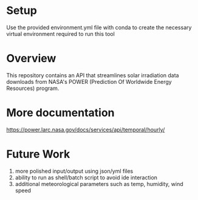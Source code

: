 # Setup

Use the provided environment.yml file with conda to create the necessary virtual environment required to run this tool

# Overview

This repository contains an API that streamlines solar irradiation data downloads from NASA's POWER (Prediction Of Worldwide Energy Resources) program. 

# More documentation

https://power.larc.nasa.gov/docs/services/api/temporal/hourly/

# Future Work

1. more polished input/output using json/yml files
2. ability to run as shell/batch script to avoid ide interaction
3. additional meteorological parameters such as temp, humidity, wind speed